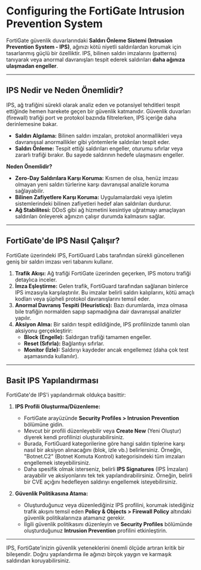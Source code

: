 # Configuring the FortiGate Intrusion Prevention System

FortiGate güvenlik duvarlarındaki **Saldırı Önleme Sistemi (Intrusion Prevention System - IPS)**, ağınızı kötü niyetli saldırılardan korumak için tasarlanmış güçlü bir özelliktir. IPS, bilinen saldırı imzalarını (patterns) tanıyarak veya anormal davranışları tespit ederek saldırıları **daha ağınıza ulaşmadan engeller**.

---

## IPS Nedir ve Neden Önemlidir?

IPS, ağ trafiğini sürekli olarak analiz eden ve potansiyel tehditleri tespit ettiğinde hemen harekete geçen bir güvenlik katmanıdır. Güvenlik duvarları (firewall) trafiği port ve protokol bazında filtrelerken, IPS içeriğe daha derinlemesine bakar.

* **Saldırı Algılama:** Bilinen saldırı imzaları, protokol anormallikleri veya davranışsal anormallikler gibi yöntemlerle saldırıları tespit eder.
* **Saldırı Önleme:** Tespit ettiği saldırıları engeller, oturumu sıfırlar veya zararlı trafiği bırakır. Bu sayede saldırının hedefe ulaşmasını engeller.

**Neden Önemlidir?**

* **Zero-Day Saldırılara Karşı Koruma:** Kısmen de olsa, henüz imzası olmayan yeni saldırı türlerine karşı davranışsal analizle koruma sağlayabilir.
* **Bilinen Zafiyetlere Karşı Koruma:** Uygulamalardaki veya işletim sistemlerindeki bilinen zafiyetleri hedef alan saldırıları durdurur.
* **Ağ Stabilitesi:** DDoS gibi ağ hizmetini kesintiye uğratmayı amaçlayan saldırıları önleyerek ağınızın çalışır durumda kalmasını sağlar.

---

## FortiGate'de IPS Nasıl Çalışır?

FortiGate üzerindeki IPS, FortiGuard Labs tarafından sürekli güncellenen geniş bir saldırı imzası veri tabanını kullanır.

1.  **Trafik Akışı:** Ağ trafiği FortiGate üzerinden geçerken, IPS motoru trafiği detaylıca inceler.
2.  **İmza Eşleştirme:** Gelen trafik, FortiGuard tarafından sağlanan binlerce IPS imzasıyla karşılaştırılır. Bu imzalar belirli saldırı kalıplarını, kötü amaçlı kodları veya şüpheli protokol davranışlarını temsil eder.
3.  **Anormal Davranış Tespiti (Heuristics):** Bazı durumlarda, imza olmasa bile trafiğin normalden sapıp sapmadığına dair davranışsal analizler yapılır.
4.  **Aksiyon Alma:** Bir saldırı tespit edildiğinde, IPS profilinizde tanımlı olan aksiyonu gerçekleştirir:
    * **Block (Engelle):** Saldırgan trafiği tamamen engeller.
    * **Reset (Sıfırla):** Bağlantıyı sıfırlar.
    * **Monitor (İzle):** Saldırıyı kaydeder ancak engellemez (daha çok test aşamasında kullanılır).

---

## Basit IPS Yapılandırması

FortiGate'de IPS'i yapılandırmak oldukça basittir:

1.  **IPS Profili Oluşturma/Düzenleme:**
    * FortiGate arayüzünde **Security Profiles > Intrusion Prevention** bölümüne gidin.
    * Mevcut bir profili düzenleyebilir veya **Create New** (Yeni Oluştur) diyerek kendi profilinizi oluşturabilirsiniz.
    * Burada, FortiGuard kategorilerine göre hangi saldırı tiplerine karşı nasıl bir aksiyon alınacağını (blok, izle vb.) belirlersiniz. Örneğin, "Botnet.C2" (Botnet Komuta Kontrol) kategorisindeki tüm imzaları engellemek isteyebilirsiniz.
    * Daha spesifik olmak isterseniz, belirli **IPS Signatures** (IPS İmzaları) arayabilir ve aksiyonlarını tek tek yapılandırabilirsiniz. Örneğin, belirli bir CVE açığını hedefleyen saldırıyı engellemek isteyebilirsiniz.

2.  **Güvenlik Politikasına Atama:**
    * Oluşturduğunuz veya düzenlediğiniz IPS profilini, korumak istediğiniz trafik akışını temsil eden **Policy & Objects > Firewall Policy** altındaki güvenlik politikalarınıza atamanız gerekir.
    * İlgili güvenlik politikasını düzenleyin ve **Security Profiles** bölümünde oluşturduğunuz **Intrusion Prevention** profilini etkinleştirin.

---

IPS, FortiGate'inizin güvenlik yeteneklerini önemli ölçüde artıran kritik bir bileşendir. Doğru yapılandırma ile ağınızı birçok yaygın ve karmaşık saldırıdan koruyabilirsiniz.
